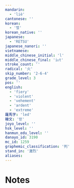 ```yaml
---
mandarin:
  - 'liè'
cantonese: ''
korean:
  - '렬'
korean_native: ''
japanese:
  - 'RETSU'
japanese_nanori: ''
vietnamese:
middle_chinese_initial: 'l'
middle_chinese_final: 'iᴇt'
stroke_count: ''
radical: '火'
skip_number: '2-6-4'
grade_level: 3
pos: ''
english:
  - 'fiery'
  - 'violent'
  - 'vehement'
  - 'ardent'
  - 'extreme'
羅馬字: 'led'
韓文: '럳'
joyo_level: ''
hsk_level: ''
hanmun_edu_level: ''
danayo_id: 3190
mc_id: 1259
graphemic_classification: '列'
stand_in: '激烈'
aliases:
---
```


# Notes
